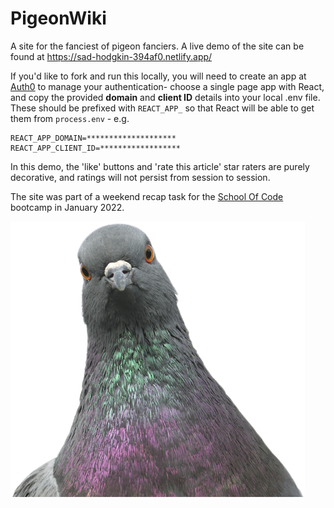 # PigeonWiki

A site for the fanciest of pigeon fanciers. A live demo of the site can be found at https://sad-hodgkin-394af0.netlify.app/

If you'd like to fork and run this locally, you will need to create an app at [Auth0](https://auth0.com/docs/quickstarts) to manage your authentication- choose a single page app with React, and copy the provided **domain** and **client ID** details into your local .env file.
These should be prefixed with `REACT_APP_` so that React will be able to get them from `process.env` - e.g.

    REACT_APP_DOMAIN=********************
    REACT_APP_CLIENT_ID=******************

In this demo, the 'like' buttons and 'rate this article' star raters are purely decorative, and ratings will not persist from session to session.

The site was part of a weekend recap task for the [School Of Code](https://www.schoolofcode.co.uk/) bootcamp in January 2022.

![A fancy pigeon](./src/images/pigeon.png)
